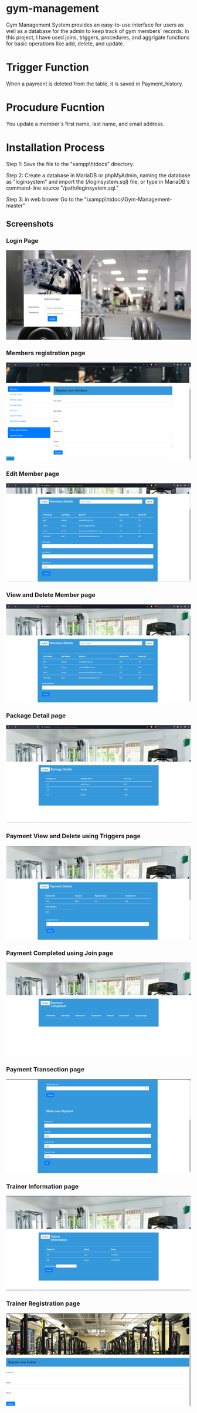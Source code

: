 # gym-management
Gym Management System provides an easy-to-use interface for users as well as a database for the admin to keep track of gym members' records.
In this project, I have used joins, triggers, procedures, and aggrigate functions for basic operations like add, delete, and update.

# Trigger Function
When a payment is deleted from the table, it is saved in Payment_history.

# Procudure Fucntion
You update a member's first name, last name, and email address.

# Installation Process
Step 1: Save the file to the "xampp\htdocs" directory.


Step 2: Create a database in MariaDB or phpMyAdmin, naming the database as "loginsystem" and import the (/loginsystem.sql) file, or type in MariaDB's command-line source "/path/loginsystem.sql."

Step 3: in web brower Go to the "\xampp\htdocs\Gym-Management-master"

## Screenshots
### Login Page
![login page](/images/login.png)
### Members registration page
![Members registration page](/images/login1.png)
### Edit Member page
![Members registration page](/images/Member_details_2.png)
### View and Delete Member page
![Members registration page](/images/Member_details.png)
### Package Detail page
![Members registration page](/images/Package_details.png)
### Payment View and Delete using Triggers page
![Members registration page](/images/Payment_details.png)
### Payment Completed using Join page
![Members registration page](/images/Payment_done.png)
### Payment Transection page
![Members registration page](/images/Screenshot_1.png)
### Trainer Information page
![Members registration page](/images/Trainer_information.png)
### Trainer Registration page
![Members registration page](/images/Trainer_resgiter.png)